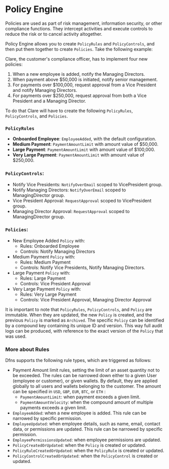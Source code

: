 # Policy Engine

Policies are used as part of risk management, information security, or other compliance functions. They intercept activities and execute controls to reduce the risk or to cancel activity altogether.

Policy Engine allows you to create `PolicyRules` and `PolicyControls`, and then put them together to create `Policies`.  Take the following example:

Clare, the customer's compliance officer, has to implement four new policies:
1. When a new employee is added, notify the Managing Directors.
2. When payment above $50,000 is initiated, notify senior management.
3. For payments over $100,000, request approval from a Vice President and notify Managing Directors.
4. For payments over $250,000, request approval from both a Vice President and a Managing Director.

To do that Clare will have to create the following `PolicyRules`, `PolicyControls`, and `Policies`.

###  `PolicyRules`
* **Onboarded Employee**: `EmployeeAdded`, with the default configuration.
* **Medium Payment**: `PaymentAmountLimit` with amount value of $50,000.
* **Large Payment**: `PaymentAmountLimit` with amount value of $100,000.
* **Very Large Payment**: `PaymentAmountLimit` with amount value of $250,000.


### `PolicyControls`:
* Notify Vice Presidents: `NotifyOverEmail` scoped to VicePresident group.
* Notify Managing Directors: `NotifyOverEmail` scoped to ManagingDirector group.
* Vice President Approval: `RequestApproval` scoped to VicePresident group.
* Managing Director Approval: `RequestApproval` scoped to ManagingDirector group.

### `Policies`:

* New Employee Added `Policy` with:
  * Rules: Onboarded Employee
  * Controls: Notify Managing Directors
* Medium Payment `Policy` with:
  * Rules: Medium Payment
  * Controls: Notify Vice Presidents, Notify Managing Directors.
* Large Payment `Policy` with:
  * Rules: Large Payment
  * Controls: Vice President Approval
* Very Large Payment `Policy` with:
  * Rules: Very Large Payment
  * Controls: Vice President Approval, Managing Director Approval


It is important to note that `PolicyRules`, `PolicyControls`, and `Policy` are immutable. When they are updated, the new `Policy` is created, and the previous `Policy` is marked as `Archived`. The specific `Policy` can be identified by a compound key containing its unique ID and version. This way full audit logs can be produced, with reference to the exact version of the `Policy` that was used.



### More about Rules
Dfns supports the following rule types, which are triggered as follows:

* Payment Amount limit rules, setting the limit of an asset quantity not to be exceeded. The rules can be narrowed down either to a given User (employee or customer), or given wallets. By default, they are applied globally to all users and wallets belonging to the customer. The amount can be specified in  `USD`, `GBP`, `EUR`, `BTC`, or `ETH`
:
  * `PaymentAmountLimit`: when payment exceeds a given limit.  
  * `PaymentAmountVelocity`: when the compound amount of multiple payments exceeds a given limit.  
* `EmployeeAdded`: when a new employee is added. This rule can be narrowed by specific permission.
* `EmployeeUpdated`: when employee details, such as name, email, contact data, or permissions are updated. This rule can be narrowed by specific permission.
* `EmployeePermissionsUpdated`: when employee permissions are updated.
* `PolicyCreatedOrUpdated`: when the `Policy` is created or updated.
* `PolicyRuleCreatedOrUpdated`: when the `PolicyRule` is created or updated.
* `PolicyControlCreatedOrUpdated`: when the `PolicyControl` is created or updated.


<!-- OLD VERSION FROM POSTMAN (INCLUDES THE LINE ABOUT REDHAT DROOLS)

Dfns supports two policy implementations:

Proprietary Dfns Policy Engine which offers ease of use, and versatility.  
And Redhat Drools ([https://www.drools.org](https://www.drools.org)) offers the ability for enterprises to reuse their existing business rules and control inventory.

## Dfns Policy Engine

Policy Engine allows our customers (and their customers in multi-tenancy mode) to add, rules, controls, and create policies out of them. Let's take the following example:

Clare, the customer's compliance officer, has to implement four new policies:

1) To notify the Managing Directors when the new employee is added.  
2) To notify the senior management when payment above £50,000 is initiated.  
3) To request approval from a Vice President and notify Managing Directors for payments over £100,000.  
4) To request approval from a Vice President and a Managing Director for payments over £250,000.

To do that Clare will have to create `PolicyRules`:

\*   **Onboarded Employee**: `EmployeeAdded`, with the default configuration.
\*   **Medium Payment**: `PaymentAmountLimit` with amount value of `50,000` in `GBP`.
\*   **Large Payment**: `PaymentAmountLimit` with amount value of `100,000` in`GBP`.
\*   **Very Large Payment**: `PaymentAmountLimit` with amount value of `250,000` in `GBP`.
    

And following `PolicyControls`:

\*   **Notify Vice Presidents**: `NotifyOverEmail` scoped to `VicePresident` group or permission.
\*   **Notify Managing Directors**: `NotifyOverEmail` scoped to `ManagingDirector` group or permission.
\*   **Vice President Approval**: `RequestApproval` scoped to `VicePresident` group.
\*   **Managing Director Approval**: `RequestApproval` scoped to `ManagingDirector` group.
    

Finally, Clare will create `Policies`:

\*   **New Employee Added Policy** with the following
    \*   Rules: **Onboarded Employee**
    \*   Controls: **Notify Managing Directors**
\*   **Medium Payment Policy** with the following
    \*   Rules: **Medium Payment**
    \*   Controls: **Notify Vice Presidents**, **Notify Managing Directors**.
\*   **Large Payment Policy** with the following
    \*   Rules: **Large Payment**
    \*   Controls: **Vice President Approval**
\*   **Very Large Payment Policy** with the following
    \*   Rules: **Very Large Payment**
    \*   Controls: **Vice President Approval**, **Managing Director Approval**

It is important to note that when `PolicyRules`, `PolicyControls`, or `Policy` are immutable. When they are updated, the new policy is created, and the previous policy is marked as `Archived`. The specific policy can be identified by a compound key containing its unique `id` and `version`. This way full audit log can be produced, with reference to the exact version of the policy that was used.

### Activity Reports

### More about Rules

Dfns supports the following rule types:

\*   `PaymentAmountLimit` rule is triggered when payment exceeds a given limit. The amount can be specified in the following assets: `USD`, `GBP`, `EUR`, `BTC`, or `ETH`. Furthermore, the rule can be narrowed down either to a given User (employee or customer), or given wallets. By default, it is applied globally to all users and wallets belonging to the customer.
\*   `PaymentAmountVelocity` rule is triggered when the compound amount of multiple payments exceeds a given limit. The amount can be specified in the following assets: `USD`, `GBP`, `EUR`, `BTC`, or `ETH`. Furthermore, the rule can be narrowed down either to a given User (employee or customer), or given wallets. By default, it is applied globally to all users and wallets belonging to the customer.
    \*   `EmployeeAdded` rule is triggered when a new employee is added. This rule can be narrowed by specific permission.
    \*   `EmployeeUpdated` rule is triggered when employee details, such as name, email, contact data, or permissions are updated. This rule can be narrowed by specific permission.
    \*   `EmployeePermissionsUpdated` rule is triggered when employee permissions are updated.
    \*   `PolicyCreatedOrUpdated` rule is triggered when the policy is created or updated.
    \*   `PolicyRuleCreatedOrUpdated` rule is triggered when the policy rule is created or updated.
    \*   `PolicyControlCreatedOrUpdated` rule is triggered when the policy control is created or updated.

 -->


